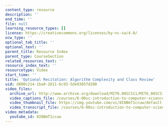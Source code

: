 ```yaml
---
content_type: resource
description: ''
end_time: ''
file: null
learning_resource_types: []
license: https://creativecommons.org/licenses/by-nc-sa/4.0/
ocw_type: ''
optional_tab_title: ''
optional_text: ''
parent_title: Resource Index
parent_type: CourseSection
related_resources_text: ''
resource_index_text: ''
resourcetype: Video
start_time: ''
title: 'Optional Recitation: Algorithm Complexity and Class Review'
uid: d800c214-1ba0-2611-6c93-5de9305fd200
video_files:
  archive_url: http://www.archive.org/download/MIT6.00SCS11/MIT6_00SCS11_rec12_300k.mp4
  video_captions_file: /courses/6-00sc-introduction-to-computer-science-and-programming-spring-2011/4a71bf6210c756fd908beca19cadc0ee_8I0BmT1ccuw.vtt
  video_thumbnail_file: https://img.youtube.com/vi/8I0BmT1ccuw/default.jpg
  video_transcript_file: /courses/6-00sc-introduction-to-computer-science-and-programming-spring-2011/4a70175213c5cdb4176fc7032b9b6494_8I0BmT1ccuw.pdf
video_metadata:
  youtube_id: 8I0BmT1ccuw
---
```

